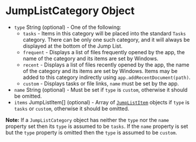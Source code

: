 # JumpListCategory Object

- `type` String (optional) - One of the following:
  - `tasks` - Items in this category will be placed into the standard `Tasks`
    category. There can be only one such category, and it will always be
    displayed at the bottom of the Jump List.
  - `frequent` - Displays a list of files frequently opened by the app, the
    name of the category and its items are set by Windows.
  - `recent` - Displays a list of files recently opened by the app, the name
    of the category and its items are set by Windows. Items may be added to
    this category indirectly using `app.addRecentDocument(path)`.
  - `custom` - Displays tasks or file links, `name` must be set by the app.
- `name` String (optional) - Must be set if `type` is `custom`, otherwise it should be
  omitted.
- `items` JumpListItem[] (optional) - Array of [`JumpListItem`](jump-list-item.md) objects if `type` is `tasks` or
  `custom`, otherwise it should be omitted.

**Note:** If a `JumpListCategory` object has neither the `type` nor the `name`
property set then its `type` is assumed to be `tasks`. If the `name` property
is set but the `type` property is omitted then the `type` is assumed to be
`custom`.
